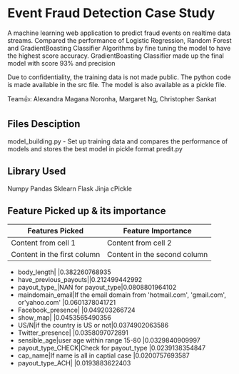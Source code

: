 # Event Fraud Detection Case Study

A machine learning web application to predict fraud events on realtime data streams. Compared the performance of Logistic Regression, Random Forest and GradientBoasting Classifier Algorithms by fine tuning the model to have the highest score accuracy. GradientBoasting Classifier made up the final model with score 93% and precision 

Due to confidentiality, the training data is not made public. The python code is made available in the src file. The model is also available as a pickle file.

Team:+1:: Alexandra Magana Noronha, Margaret Ng, Christopher Sankat

## Files Desciption
model_building.py - Set up training data and compares the performance of models and stores the best model in pickle format
predit.py


## Library Used
Numpy
Pandas
Sklearn
Flask
Jinja
cPickle


## Feature Picked up & its importance

Features Picked | Feature Importance
------------ | -------------
Content from cell 1 | Content from cell 2
Content in the first column | Content in the second column





- body_length|                  |0.382260768935
- have_previous_payouts||0.212499442992
- payout_type_|NAN for payout_type|0.0808801964102
- maindomain_email|If the email domain from 'hotmail.com', 'gmail.com', or'yahoo.com'            |0.0601378041721
- Facebook_presence|            |0.049203266724
- show_map|                     |0.0453565490356
- US/N|if the country is US or not|0.0374902063586
- Twitter_presence|             |0.0358097072891
- sensible_age|user age within range 15-80                 |0.0329840909997
- payout_type_CHECK|Check for payout_type             |0.0239138354847
- cap_name|If name is all in captial case                     |0.0200757693587
- payout_type_ACH|              |0.0193883622403
